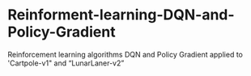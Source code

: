 # Reinforment-learning-DQN-and-Policy-Gradient
Reinforcement learning algorithms DQN and Policy Gradient applied to 'Cartpole-v1" and “LunarLaner-v2”
